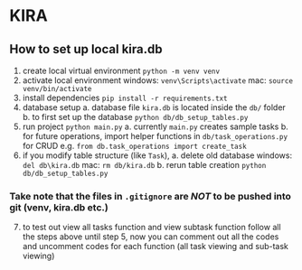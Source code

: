 # KIRA

## How to set up local kira.db
1. create local virtual environment 
    `python -m venv venv`
2. activate local environment
    windows: `venv\Scripts\activate`
    mac: `source venv/bin/activate`
3. install dependencies 
    `pip install -r requirements.txt`
4. database setup
    a. database file `kira.db` is located inside the `db/` folder
    b. to first set up the database
        `python db/db_setup_tables.py`
5. run project 
    `python main.py`
    a. currently `main.py` creates sample tasks
    b. for future operations, import helper functions in  `db/task_operations.py` for CRUD
        e.g. `from db.task_operations import create_task`
6. if you modify table structure (like `Task`), 
    a. delete old database
        windows: `del db\kira.db`
        mac: `rm db/kira.db`
    b. rerun table creation 
        `python db/db_setup_tables.py`

### Take note that the files in `.gitignore` are *NOT* to be pushed into git (venv, kira.db etc.)
7. to test out view all tasks function and view subtask function
    follow all the steps above until step 5, now you can comment out all the codes and uncomment codes for each function (all task viewing and sub-task viewing) 